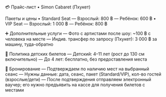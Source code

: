 💳 Прайс-лист • Simon Cabaret (Пхукет)

Пакеты и цены
• Standard Seat
  — Взрослый: 800 ฿
  — Ребёнок: 600 ฿
• VIP Seat
  — Взрослый: 1 000 ฿
  — Ребёнок: 800 ฿

➕ Дополнительные услуги 
— Фото с артистами после шоу: ~100 ฿ с человека на месте
— Индив. трансфер по запросу (Пхукет): 3 000 ฿ за машину, туда-обратно

👶 Политика детских билетов
— Детский: 4–11 лет (рост до 130 см включительно)
— До 4 лет: бесплатно, без предоставления места

🧾 Бронирование
— Подтверждаем по наличию мест на выбранный сеанс
— Нужны данные: дата, сеанс, пакет (Standard/VIP), кол-во гостей (взрослые/дети)
— После подтверждения отправляем электронный ваучер; его нужно предъявить на кассе для получения билетов с местами
